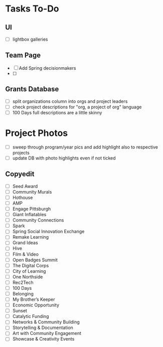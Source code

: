 Tasks To-Do
======

## UI
- [ ] lightbox galleries

## Team Page
- [ ] Add Spring decisionmakers
- [ ] 

## Grants Database
- [ ] split organizations column into orgs and project leaders
- [ ] check project descriptions for "org, a project of org" language
- [ ] 100 Days full descriptions are a little skinny

# Project Photos
- [ ] sweep through program/year pics and add highlight also to respective projects
- [ ] update DB with photo highlights even if not ticked

## Copyedit
- [ ] Seed Award 
- [ ] Community Murals 
- [ ] Hothouse 
- [ ] AMP 
- [ ] Engage Pittsburgh 
- [ ] Giant Inflatables 
- [ ] Community Connections 
- [ ] Spark 
- [ ] Spring Social Innovation Exchange 
- [ ] Remake Learning 
- [ ] Grand Ideas 
- [ ] Hive 
- [ ] Film & Video 
- [ ] Open Badges Summit 
- [ ] The Digital Corps 
- [ ] City of Learning 
- [ ] One Northside 
- [ ] Rec2Tech 
- [ ] 100 Days 
- [ ] Belonging 
- [ ] My Brother’s Keeper 
- [ ] Economic Opportunity 
- [ ] Sunset
- [ ] Catalytic Funding 
- [ ] Networks & Community Building
- [ ] Storytelling & Documentation
- [ ] Art with Community Engagement
- [ ] Showcase & Creativity Events 
